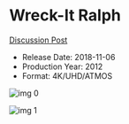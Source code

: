 # Wreck-It Ralph

[Discussion Post](https://www.avsforum.com/threads/bass-eq-for-filtered-movies.2995212/post-57076664)

* Release Date: 2018-11-06
* Production Year: 2012
* Format: 4K/UHD/ATMOS

![img 0](https://i.imgur.com/l2NAO8v.jpg)

![img 1](https://i.imgur.com/dN9de0h.jpg)

